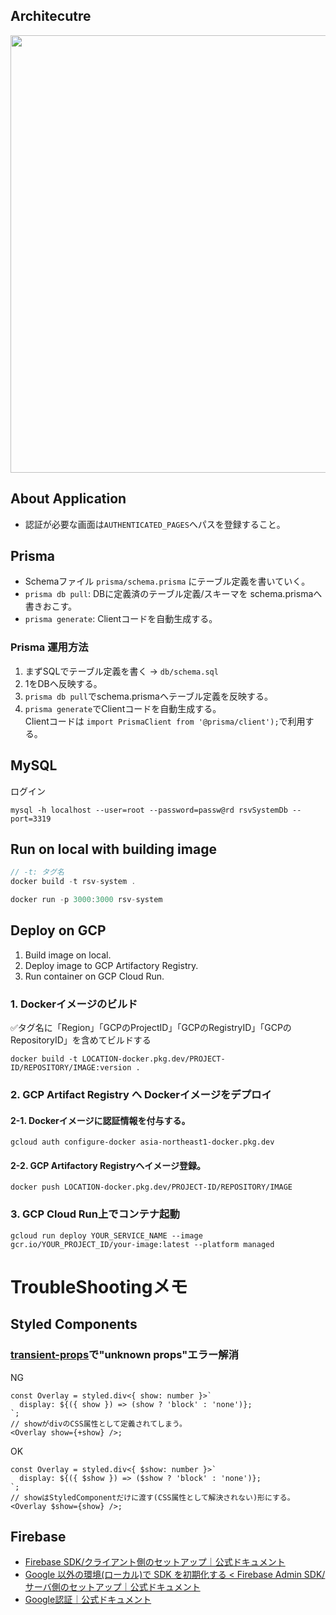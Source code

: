 ## Architecutre

<img src="https://github.com/daisuketakakuwa/rsv-system/assets/66095465/9149f715-c239-4f71-b098-f9ed3ba3761a" width="700px" />

## About Application

- 認証が必要な画面は`AUTHENTICATED_PAGES`へパスを登録すること。

## Prisma

- Schemaファイル `prisma/schema.prisma` にテーブル定義を書いていく。
- `prisma db pull`: DBに定義済のテーブル定義/スキーマを schema.prismaへ書きおこす。
- `prisma generate`: Clientコードを自動生成する。

### Prisma 運用方法

1. まずSQLでテーブル定義を書く -> `db/schema.sql`
2. 1をDBへ反映する。
3. `prisma db pull`でschema.prismaへテーブル定義を反映する。
4. `prisma generate`でClientコードを自動生成する。<br>Clientコードは `import PrismaClient from '@prisma/client');`で利用する。

## MySQL

ログイン

```
mysql -h localhost --user=root --password=passw@rd rsvSystemDb --port=3319
```

## Run on local with building image

```js
// -t: タグ名
docker build -t rsv-system .
```

```js
docker run -p 3000:3000 rsv-system
```

## Deploy on GCP

1. Build image on local.
2. Deploy image to GCP Artifactory Registry.
3. Run container on GCP Cloud Run.

### 1. Dockerイメージのビルド

✅タグ名に「Region」「GCPのProjectID」「GCPのRegistryID」「GCPのRepositoryID」を含めてビルドする

```
docker build -t LOCATION-docker.pkg.dev/PROJECT-ID/REPOSITORY/IMAGE:version .
```

### 2. GCP Artifact Registry へ Dockerイメージをデプロイ

#### 2-1. Dockerイメージに認証情報を付与する。

```
gcloud auth configure-docker asia-northeast1-docker.pkg.dev
```

#### 2-2. GCP Artifactory Registryへイメージ登録。

```
docker push LOCATION-docker.pkg.dev/PROJECT-ID/REPOSITORY/IMAGE
```

### 3. GCP Cloud Run上でコンテナ起動

```
gcloud run deploy YOUR_SERVICE_NAME --image gcr.io/YOUR_PROJECT_ID/your-image:latest --platform managed
```

# TroubleShootingメモ

## Styled Components

### [transient-props](https://styled-components.com/docs/api#transient-props)で"unknown props"エラー解消

NG

```tsx
const Overlay = styled.div<{ show: number }>`
  display: ${({ show }) => (show ? 'block' : 'none')};
`;
// showがdivのCSS属性として定義されてしまう。
<Overlay show={+show} />;
```

OK

```tsx
const Overlay = styled.div<{ $show: number }>`
  display: ${({ $show }) => ($show ? 'block' : 'none')};
`;
// showはStyledComponentだけに渡す(CSS属性として解決されない)形にする。
<Overlay $show={show} />;
```

## Firebase

- [Firebase SDK/クライアント側のセットアップ｜公式ドキュメント](https://firebase.google.com/docs/auth/web/start?hl=ja)
- [Google 以外の環境(ローカル)で SDK を初期化する < Firebase Admin SDK/サーバ側のセットアップ｜公式ドキュメント](https://firebase.google.com/docs/admin/setup?hl=ja)
- [Google認証｜公式ドキュメント](https://firebase.google.com/docs/auth/web/google-signin?hl=ja)
